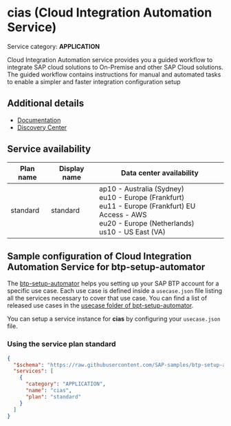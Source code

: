 # cias (Cloud Integration Automation Service)

Service category: **APPLICATION**

Cloud Integration Automation service provides you a guided workflow to integrate SAP cloud solutions to On-Premise and other SAP Cloud solutions. The guided workflow contains instructions for manual and automated tasks to enable a simpler and faster integration configuration setup

## Additional details

- [Documentation](https://help.sap.com/viewer/product/Cloud%2520Integration%2520Automation%2520Service/Latest/en-US)
- [Discovery Center](https://discovery-center.cloud.sap/serviceCatalog/cloud-integration-automation)

## Service availability

| Plan name | Display name | Data center availability  |
|------|----------------|---------------------------|
|  standard  |  standard  | ap10 - Australia (Sydney)<br> eu10 - Europe (Frankfurt)<br> eu11 - Europe (Frankfurt) EU Access - AWS<br> eu20 - Europe (Netherlands)<br> us10 - US East (VA)  |

## Sample configuration of **Cloud Integration Automation Service** for btp-setup-automator

The [btp-setup-automator](https://github.com/SAP-samples/btp-setup-automator) helps you setting up your SAP BTP account for a specific use case. Each use case is defined inside a `usecase.json` file listing all the services necessary to cover that use case. You can find a list of released use cases in the [usecase folder of bpt-setup-automator](https://github.com/SAP-samples/btp-setup-automator/tree/main/usecases).

You can setup a service instance for **cias** by configuring your `usecase.json` file.

### Using the service plan **standard**

```json
{
  "$schema": "https://raw.githubusercontent.com/SAP-samples/btp-setup-automator/main/libs/btpsa-usecase.json",
  "services": [
    {
      "category": "APPLICATION",
      "name": "cias",
      "plan": "standard"
    }
  ]
}
```
